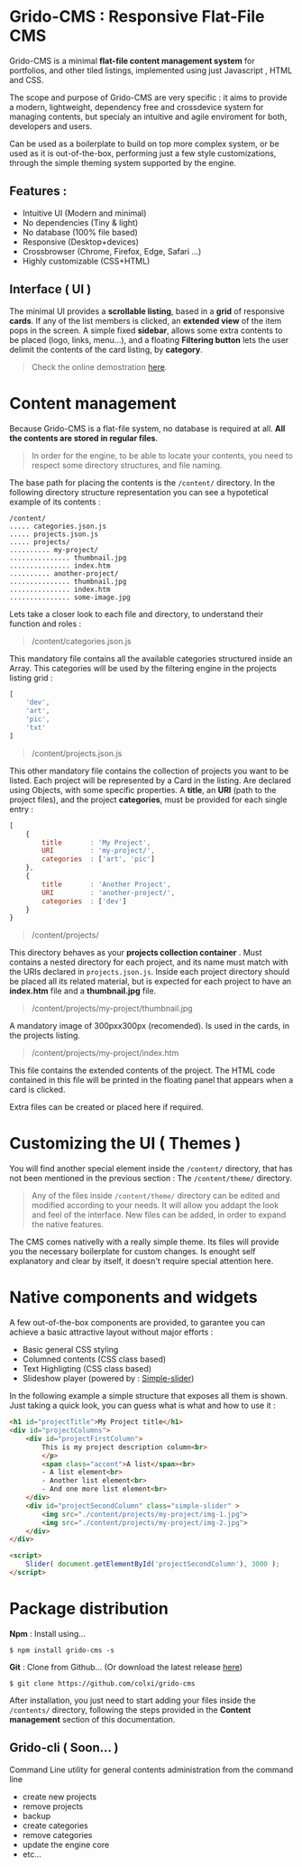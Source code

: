 # Grido-CMS : Responsive Flat-File CMS 

Grido-CMS is a minimal **flat-file content management system** for portfolios, and other tiled listings, implemented using just Javascript , HTML and CSS. 

The scope and purpose of Grido-CMS are very specific : it aims to provide a modern, lightweight, dependency free and crossdevice system for managing contents, but specialy an intuitive and agile enviroment for both, developers and users.

Can be used as a boilerplate to build on top more complex system, or be used as it is out-of-the-box, performing just a few style customizations, through the simple theming system supported by the engine.


## Features :
- Intuitive UI (Modern and minimal) 
- No dependencies (Tiny & light)
- No database (100% file based)
- Responsive (Desktop+devices)
- Crossbrowser (Chrome, Firefox, Edge, Safari ...)
- Highly customizable (CSS+HTML)


## Interface ( UI ) 

The minimal UI provides a **scrollable listing**, based in a **grid** of responsive **cards**. If any of the list members is clicked, an **extended view** of the item pops in the screen.
A simple fixed **sidebar**, allows some extra contents to be placed (logo, links, menu...), and a floating **Filtering button** lets the user delimit the contents of the card listing, by **category**.

> Check the online demostration [here](https://colxi.info/grido-cms).


# Content management

Because Grido-CMS is a flat-file system, no database is required at all. **All the contents are stored in regular files**. 

> In order for the engine, to be able to locate your contents, you need to respect some directory structures, and file naming. 

The base path for placing the contents is the `/content/` directory. In the following directory structure representation you can see a hypotetical example of its contents :

```
/content/
..... categories.json.js 
..... projects.json.js 
..... projects/ 
.......... my-project/
............... thumbnail.jpg
............... index.htm
.......... another-project/
............... thumbnail.jpg
............... index.htm
............... some-image.jpg

```

Lets take a closer look to each file and directory, to understand their function and roles :

> /content/categories.json.js 

This mandatory file contains all the available categories structured inside an Array. This categories will be used by the filtering engine in the projects listing grid :
```javascript
[
    'dev',
    'art',
    'pic',
    'txt'
]
```

> /content/projects.json.js

This other mandatory file contains the collection of projects you want to be listed. Each project will be represented by a Card in the listing. Are declared using Objects, with some specific properties. A **title**, an **URI** (path to the project files), and the project **categories**, must be provided for each single entry : 
```javascript
[
    {
        title       : 'My Project',
        URI         : 'my-project/',
        categories  : ['art', 'pic']
    },
    {
        title       : 'Another Project',
        URI         : 'another-project/',
        categories  : ['dev']
    }
}
```

> /content/projects/

This directory behaves as your **projects collection container** . Must contains a nested directory for each project, and its name must match with the URIs declared in `projects.json.js`. Inside each project directory should be placed all its related material, but is expected for each project to have an **index.htm** file and a **thumbnail.jpg** file. 

> /content/projects/my-project/thumbnail.jpg

A mandatory image of 300pxx300px (recomended). Is used in the cards, in the projects listing.

> /content/projects/my-project/index.htm

This file contains the extended contents of the project. The HTML code contained in this file will be printed in the floating panel that appears when a card is clicked. 

Extra files can be created  or placed here if required.


# Customizing the UI ( Themes )

You will find another special element inside the `/content/` directory, that has not been mentioned in the previous section :  The `/content/theme/` directory.

> Any of the files inside `/content/theme/` directory can be edited and modified according to your needs. It will allow you addapt the look and feel of the interface. New files can be added, in order to expand the native features.


The CMS comes nativelly with a really simple theme. Its files will provide you the necessary boilerplate for custom changes. Is enought self explanatory and clear by itself, it doesn't require special attention here. 


# Native components and widgets

A few out-of-the-box components are provided, to garantee you can  achieve a basic attractive layout without major efforts :

- Basic general CSS styling
- Columned contents (CSS class based)
- Text Highligting (CSS class based)
- Slideshow player (powered by : [Simple-slider](https://github.com/colxi/simple-slider))

In the following example a simple structure that exposes all them is shown. Just taking a quick look, you can guess what is what and how to use it :

```html
<h1 id="projectTitle">My Project title</h1>
<div id="projectColumns">
    <div id="projectFirstColumn">
        This is my project description column<br>
        </p>
        <span class="accent">A list</span><br>
        - A list element<br>
        - Another list element<br>
        - And one more list element<br>
    </div>
    <div id="projectSecondColumn" class="simple-slider" >
        <img src="./content/projects/my-project/img-1.jpg">
        <img src="./content/projects/my-project/img-2.jpg">
    </div>
</div>

<script>
    Slider( document.getElementById('projectSecondColumn'), 3000 );
</script>
```


# Package distribution 

**Npm** : Install using... 
```
$ npm install grido-cms -s
```

**Git** : Clone from Github... (Or download the latest release [here](https://github.com/colxi/grido-cms/releases/latest))
```
$ git clone https://github.com/colxi/grido-cms
```

After installation, you just need to start adding your files inside the `/contents/` directory, following the steps provided in the **Content management** section of this documentation.

## Grido-cli ( Soon... )

Command Line utility for general contents administration from the command line

- create new projects
- remove projects
- backup
- create categories
- remove categories
- update the engine core
- etc...
